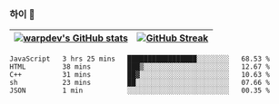 
### 하이 👋
[![warpdev's GitHub stats](https://github-readme-stats.vercel.app/api?username=warpdev&show_icons=true&theme=vue-dark)](#) |[![GitHub Streak](https://github-readme-streak-stats.herokuapp.com/?user=warpdev&theme=dark)](#)
--- | --- |
<!--START_SECTION:waka-->
```text
JavaScript   3 hrs 25 mins   █████████████████░░░░░░░░   68.53 % 
HTML         38 mins         ███▒░░░░░░░░░░░░░░░░░░░░░   12.67 % 
C++          31 mins         ██▓░░░░░░░░░░░░░░░░░░░░░░   10.63 % 
sh           23 mins         ██░░░░░░░░░░░░░░░░░░░░░░░   07.66 % 
JSON         1 min           ░░░░░░░░░░░░░░░░░░░░░░░░░   00.35 % 
```
<!--END_SECTION:waka-->

<!--
**warpdev/warpdev** is a ✨ _special_ ✨ repository because its `README.md` (this file) appears on your GitHub profile.

Here are some ideas to get you started:

- 🔭 I’m currently working on ...
- 🌱 I’m currently learning ...
- 👯 I’m looking to collaborate on ...
- 🤔 I’m looking for help with ...
- 💬 Ask me about ...
- 📫 How to reach me: ...
- 😄 Pronouns: ...
- ⚡ Fun fact: ...
-->
